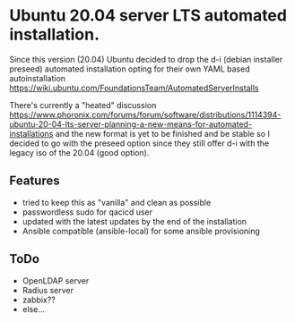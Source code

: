 # Ubuntu 20.04 server LTS automated installation.

Since this version (20.04) Ubuntu decided to drop the d-i (debian installer preseed) automated
installation opting for their own YAML based autoinstallation https://wiki.ubuntu.com/FoundationsTeam/AutomatedServerInstalls

There's currently a "heated" discussion https://www.phoronix.com/forums/forum/software/distributions/1114394-ubuntu-20-04-lts-server-planning-a-new-means-for-automated-installations and the new format 
is yet to be finished and be stable so I decided to go with the preseed option since they still 
offer d-i with the legacy iso of the 20.04 (good option).

## Features
- tried to keep this as "vanilla" and clean as possible
- passwordless sudo for qacicd user
- updated with the latest updates by the end of the installation
- Ansible compatible (ansible-local) for some ansible provisioning

## ToDo
- OpenLDAP server 
- Radius server
- zabbix??
- else...